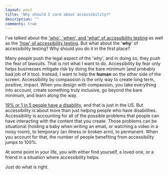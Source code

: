 ```yaml
---
layout: post
title: "Why should I care about accessibility?"
description: ""
comments: true
---
```


I've talked about the ['who', 'when', and 'what' of accessibility testing](/2017/05/23/who-when-what-of-a11y-testing) as well as the ['how' of accessibility testing](/2017/05/21/how-to-do-accessibility-testing). But what about the '**why**' of accessibility testing? Why should you do it in the first place?

Many people push the legal aspect of the 'why', and in doing so, they push the fear of lawsuits. That is not what I want to do. Accessibility by fear only helps businesses mitigate risk by doing the bare minimum (and probably bad job of it too). Instead, I want to help the **human** on the other side of the screen. Accessibility by compassion is the only way to create long term, positive, impact. When you design with compassion, you take everything into account, create something truly inclusive, go beyond the bare minimum, and learn along the way.

[19% or 1 in 5 people have a disability](https://www.census.gov/newsroom/releases/archives/miscellaneous/cb12-134.html), and that is just in the US. But accessibility is about more than just helping people who have disabilities. Accessibility is accounting for all of the possible problems that people can have interacting with the content that you create. Those problems can be situational (holding a baby when writing an email, or watching a video in a noisy room), to temporary (an illness or broken arm), to permanent. When you account for that, the number of people benefiting from accessibility jumps to 100%.

At some point in your life, you with either find yourself, a loved one, or a friend in a situation where accessibility helps.

Just do what is right.
